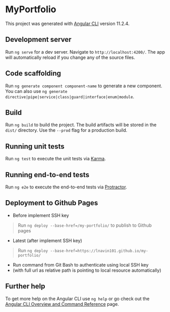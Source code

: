 # MyPortfolio

This project was generated with [Angular CLI](https://github.com/angular/angular-cli) version 11.2.4.

## Development server

Run `ng serve` for a dev server. Navigate to `http://localhost:4200/`. The app will automatically reload if you change any of the source files.

## Code scaffolding

Run `ng generate component component-name` to generate a new component. You can also use `ng generate directive|pipe|service|class|guard|interface|enum|module`.

## Build

Run `ng build` to build the project. The build artifacts will be stored in the `dist/` directory. Use the `--prod` flag for a production build.

## Running unit tests

Run `ng test` to execute the unit tests via [Karma](https://karma-runner.github.io).

## Running end-to-end tests

Run `ng e2e` to execute the end-to-end tests via [Protractor](http://www.protractortest.org/).

## Deployment to Github Pages

- Before implement SSH key
> Run `ng deploy --base-href=/my-portfolio/` to publish to Github pages

- Latest (after implement SSH key)
> Run `ng deploy --base-href=https://lnavin101.github.io/my-portfolio/` 
- Run command from Git Bash to authenticate using local SSH key
- (with full url as relative path is pointing to local resource automatically)

## Further help

To get more help on the Angular CLI use `ng help` or go check out the [Angular CLI Overview and Command Reference](https://angular.io/cli) page.
